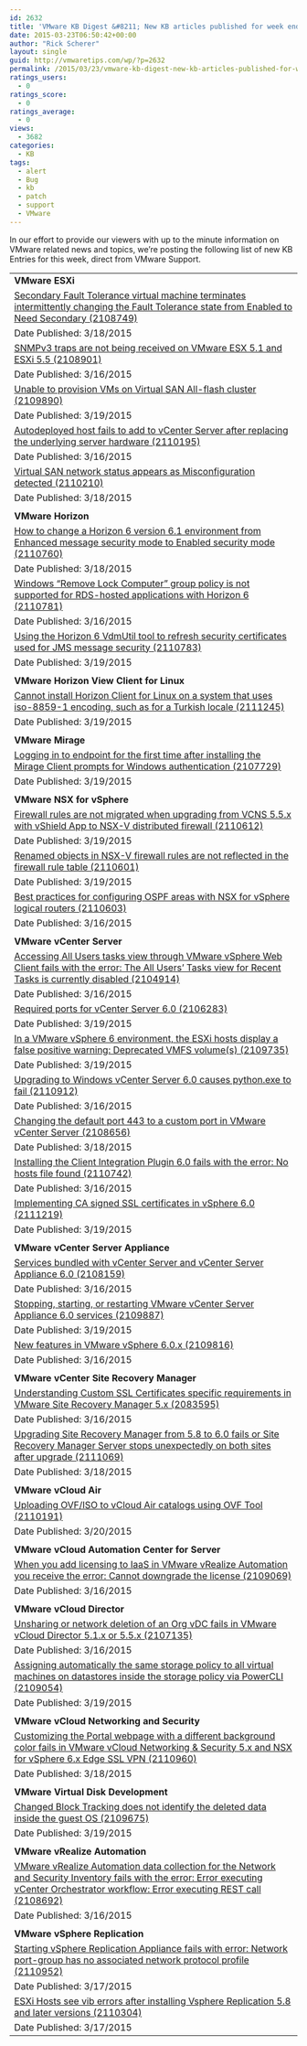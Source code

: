 ```yaml
---
id: 2632
title: 'VMware KB Digest &#8211; New KB articles published for week ending 3/21/15'
date: 2015-03-23T06:50:42+00:00
author: "Rick Scherer"
layout: single
guid: http://vmwaretips.com/wp/?p=2632
permalink: /2015/03/23/vmware-kb-digest-new-kb-articles-published-for-week-ending-32115/
ratings_users:
  - 0
ratings_score:
  - 0
ratings_average:
  - 0
views:
  - 3682
categories:
  - KB
tags:
  - alert
  - Bug
  - kb
  - patch
  - support
  - VMware
---
```

In our effort to provide our viewers with up to the minute information on VMware related news and topics, we&#8217;re posting the following list of new KB Entries for this week, direct from VMware Support.

<!--more-->

<table border="0" cellspacing="0" cellpadding="0">
  <tr>
    <td valign="top" width="727">
      <strong>VMware ESXi</strong>
    </td>
  </tr>
  
  <tr>
    <td valign="top" width="727">
      <a href="http://vmw.re/1N6bCHA">Secondary Fault Tolerance virtual machine terminates intermittently changing the Fault Tolerance state from Enabled to Need Secondary (2108749)</a>
    </td>
  </tr>
  
  <tr>
    <td valign="top" width="727">
      Date Published: 3/18/2015
    </td>
  </tr>
  
  <tr>
    <td valign="top" width="727">
      <a href="http://vmw.re/1FtRIqP">SNMPv3 traps are not being received on VMware ESX 5.1 and ESXi 5.5 (2108901)</a>
    </td>
  </tr>
  
  <tr>
    <td valign="top" width="727">
      Date Published: 3/16/2015
    </td>
  </tr>
  
  <tr>
    <td valign="top" width="727">
      <a href="http://vmw.re/1N6bCXQ">Unable to provision VMs on Virtual SAN All-flash cluster (2109890)</a>
    </td>
  </tr>
  
  <tr>
    <td valign="top" width="727">
      Date Published: 3/19/2015
    </td>
  </tr>
  
  <tr>
    <td valign="top" width="727">
      <a href="http://vmw.re/1FtRHTy">Autodeployed host fails to add to vCenter Server after replacing the underlying server hardware (2110195)</a>
    </td>
  </tr>
  
  <tr>
    <td valign="top" width="727">
      Date Published: 3/16/2015
    </td>
  </tr>
  
  <tr>
    <td valign="top" width="727">
      <a href="http://vmw.re/1N6bCXT">Virtual SAN network status appears as Misconfiguration detected (2110210)</a>
    </td>
  </tr>
  
  <tr>
    <td valign="top" width="727">
      Date Published: 3/18/2015
    </td>
  </tr>
  
  <tr>
    <td valign="top" width="727">
    </td>
  </tr>
  
  <tr>
    <td valign="top" width="727">
      <strong>VMware Horizon</strong>
    </td>
  </tr>
  
  <tr>
    <td valign="top" width="727">
      <a href="http://vmw.re/1FtRHTA">How to change a Horizon 6 version 6.1 environment from Enhanced message security mode to Enabled security mode (2110760)</a>
    </td>
  </tr>
  
  <tr>
    <td valign="top" width="727">
      Date Published: 3/18/2015
    </td>
  </tr>
  
  <tr>
    <td valign="top" width="727">
      <a href="http://vmw.re/1N6bAzm">Windows “Remove Lock Computer” group policy is not supported for RDS-hosted applications with Horizon 6 (2110781)</a>
    </td>
  </tr>
  
  <tr>
    <td valign="top" width="727">
      Date Published: 3/16/2015
    </td>
  </tr>
  
  <tr>
    <td valign="top" width="727">
      <a href="http://vmw.re/1FtRIHd">Using the Horizon 6 VdmUtil tool to refresh security certificates used for JMS message security (2110783)</a>
    </td>
  </tr>
  
  <tr>
    <td valign="top" width="727">
      Date Published: 3/19/2015
    </td>
  </tr>
  
  <tr>
    <td valign="top" width="727">
    </td>
  </tr>
  
  <tr>
    <td valign="top" width="727">
      <strong>VMware Horizon View Client for Linux</strong>
    </td>
  </tr>
  
  <tr>
    <td valign="top" width="727">
      <a href="http://vmw.re/1N6bAzr">Cannot install Horizon Client for Linux on a system that uses iso-8859-1 encoding, such as for a Turkish locale (2111245)</a>
    </td>
  </tr>
  
  <tr>
    <td valign="top" width="727">
      Date Published: 3/19/2015
    </td>
  </tr>
  
  <tr>
    <td valign="top" width="727">
    </td>
  </tr>
  
  <tr>
    <td valign="top" width="727">
      <strong>VMware Mirage</strong>
    </td>
  </tr>
  
  <tr>
    <td valign="top" width="727">
      <a href="http://vmw.re/1FtRIHh">Logging in to endpoint for the first time after installing the Mirage Client prompts for Windows authentication (2107729)</a>
    </td>
  </tr>
  
  <tr>
    <td valign="top" width="727">
      Date Published: 3/19/2015
    </td>
  </tr>
  
  <tr>
    <td valign="top" width="727">
    </td>
  </tr>
  
  <tr>
    <td valign="top" width="727">
      <strong>VMware NSX for vSphere</strong>
    </td>
  </tr>
  
  <tr>
    <td valign="top" width="727">
      <a href="http://vmw.re/1N6bCXV">Firewall rules are not migrated when upgrading from VCNS 5.5.x with vShield App to NSX-V distributed firewall (2110612)</a>
    </td>
  </tr>
  
  <tr>
    <td valign="top" width="727">
      Date Published: 3/19/2015
    </td>
  </tr>
  
  <tr>
    <td valign="top" width="727">
      <a href="http://vmw.re/1FtRIHj">Renamed objects in NSX-V firewall rules are not reflected in the firewall rule table (2110601)</a>
    </td>
  </tr>
  
  <tr>
    <td valign="top" width="727">
      Date Published: 3/19/2015
    </td>
  </tr>
  
  <tr>
    <td valign="top" width="727">
      <a href="http://vmw.re/1N6bCY0">Best practices for configuring OSPF areas with NSX for vSphere logical routers (2110603)</a>
    </td>
  </tr>
  
  <tr>
    <td valign="top" width="727">
      Date Published: 3/16/2015
    </td>
  </tr>
  
  <tr>
    <td valign="top" width="727">
    </td>
  </tr>
  
  <tr>
    <td valign="top" width="727">
      <strong>VMware vCenter Server</strong>
    </td>
  </tr>
  
  <tr>
    <td valign="top" width="727">
      <a href="http://vmw.re/1FtRHTF">Accessing All Users tasks view through VMware vSphere Web Client fails with the error: The All Users’ Tasks view for Recent Tasks is currently disabled (2104914)</a>
    </td>
  </tr>
  
  <tr>
    <td valign="top" width="727">
      Date Published: 3/16/2015
    </td>
  </tr>
  
  <tr>
    <td valign="top" width="727">
      <a href="http://vmw.re/1N6bAPJ">Required ports for vCenter Server 6.0 (2106283)</a>
    </td>
  </tr>
  
  <tr>
    <td valign="top" width="727">
      Date Published: 3/19/2015
    </td>
  </tr>
  
  <tr>
    <td valign="top" width="727">
      <a href="http://vmw.re/1FtRIHo">In a VMware vSphere 6 environment, the ESXi hosts display a false positive warning: Deprecated VMFS volume(s) (2109735)</a>
    </td>
  </tr>
  
  <tr>
    <td valign="top" width="727">
      Date Published: 3/19/2015
    </td>
  </tr>
  
  <tr>
    <td valign="top" width="727">
      <a href="http://vmw.re/1N6bCY6">Upgrading to Windows vCenter Server 6.0 causes python.exe to fail (2110912)</a>
    </td>
  </tr>
  
  <tr>
    <td valign="top" width="727">
      Date Published: 3/16/2015
    </td>
  </tr>
  
  <tr>
    <td valign="top" width="727">
      <a href="http://vmw.re/1FtRIXC">Changing the default port 443 to a custom port in VMware vCenter Server (2108656)</a>
    </td>
  </tr>
  
  <tr>
    <td valign="top" width="727">
      Date Published: 3/18/2015
    </td>
  </tr>
  
  <tr>
    <td valign="top" width="727">
      <a href="http://vmw.re/1N6bAPM">Installing the Client Integration Plugin 6.0 fails with the error: No hosts file found (2110742)</a>
    </td>
  </tr>
  
  <tr>
    <td valign="top" width="727">
      Date Published: 3/16/2015
    </td>
  </tr>
  
  <tr>
    <td valign="top" width="727">
      <a href="http://vmw.re/1FtRHTJ">Implementing CA signed SSL certificates in vSphere 6.0 (2111219)</a>
    </td>
  </tr>
  
  <tr>
    <td valign="top" width="727">
      Date Published: 3/19/2015
    </td>
  </tr>
  
  <tr>
    <td valign="top" width="727">
    </td>
  </tr>
  
  <tr>
    <td valign="top" width="727">
      <strong>VMware vCenter Server Appliance</strong>
    </td>
  </tr>
  
  <tr>
    <td valign="top" width="727">
      <a href="http://vmw.re/1N6bAPO">Services bundled with vCenter Server and vCenter Server Appliance 6.0 (2108159)</a>
    </td>
  </tr>
  
  <tr>
    <td valign="top" width="727">
      Date Published: 3/16/2015
    </td>
  </tr>
  
  <tr>
    <td valign="top" width="727">
      <a href="http://vmw.re/1FtRHTL">Stopping, starting, or restarting VMware vCenter Server Appliance 6.0 services (2109887)</a>
    </td>
  </tr>
  
  <tr>
    <td valign="top" width="727">
      Date Published: 3/19/2015
    </td>
  </tr>
  
  <tr>
    <td valign="top" width="727">
      <a href="http://vmw.re/1N6bAPS">New features in VMware vSphere 6.0.x (2109816)</a>
    </td>
  </tr>
  
  <tr>
    <td valign="top" width="727">
      Date Published: 3/16/2015
    </td>
  </tr>
  
  <tr>
    <td valign="top" width="727">
    </td>
  </tr>
  
  <tr>
    <td valign="top" width="727">
      <strong>VMware vCenter Site Recovery Manager</strong>
    </td>
  </tr>
  
  <tr>
    <td valign="top" width="727">
      <a href="http://vmw.re/1FtRIXE">Understanding Custom SSL Certificates specific requirements in VMware Site Recovery Manager 5.x (2083595)</a>
    </td>
  </tr>
  
  <tr>
    <td valign="top" width="727">
      Date Published: 3/16/2015
    </td>
  </tr>
  
  <tr>
    <td valign="top" width="727">
      <a href="http://vmw.re/1N6bDer">Upgrading Site Recovery Manager from 5.8 to 6.0 fails or Site Recovery Manager Server stops unexpectedly on both sites after upgrade (2111069)</a>
    </td>
  </tr>
  
  <tr>
    <td valign="top" width="727">
      Date Published: 3/18/2015
    </td>
  </tr>
  
  <tr>
    <td valign="top" width="727">
    </td>
  </tr>
  
  <tr>
    <td valign="top" width="727">
      <strong>VMware vCloud Air</strong>
    </td>
  </tr>
  
  <tr>
    <td valign="top" width="727">
      <a href="http://vmw.re/1N6bDev">Uploading OVF/ISO to vCloud Air catalogs using OVF Tool (2110191)</a>
    </td>
  </tr>
  
  <tr>
    <td valign="top" width="727">
      Date Published: 3/20/2015
    </td>
  </tr>
  
  <tr>
    <td valign="top" width="727">
    </td>
  </tr>
  
  <tr>
    <td valign="top" width="727">
      <strong>VMware vCloud Automation Center for Server</strong>
    </td>
  </tr>
  
  <tr>
    <td valign="top" width="727">
      <a href="http://vmw.re/1N6bAPU">When you add licensing to IaaS in VMware vRealize Automation you receive the error: Cannot downgrade the license (2109069)</a>
    </td>
  </tr>
  
  <tr>
    <td valign="top" width="727">
      Date Published: 3/16/2015
    </td>
  </tr>
  
  <tr>
    <td valign="top" width="727">
    </td>
  </tr>
  
  <tr>
    <td valign="top" width="727">
      <strong>VMware vCloud Director</strong>
    </td>
  </tr>
  
  <tr>
    <td valign="top" width="727">
      <a href="http://vmw.re/1FtRHTR">Unsharing or network deletion of an Org vDC fails in VMware vCloud Director 5.1.x or 5.5.x (2107135)</a>
    </td>
  </tr>
  
  <tr>
    <td valign="top" width="727">
      Date Published: 3/16/2015
    </td>
  </tr>
  
  <tr>
    <td valign="top" width="727">
      <a href="http://vmw.re/1N6bDex">Assigning automatically the same storage policy to all virtual machines on datastores inside the storage policy via PowerCLI (2109054)</a>
    </td>
  </tr>
  
  <tr>
    <td valign="top" width="727">
      Date Published: 3/19/2015
    </td>
  </tr>
  
  <tr>
    <td valign="top" width="727">
    </td>
  </tr>
  
  <tr>
    <td valign="top" width="727">
      <strong>VMware vCloud Networking and Security</strong>
    </td>
  </tr>
  
  <tr>
    <td valign="top" width="727">
      <a href="http://vmw.re/1FtRIXK">Customizing the Portal webpage with a different background color fails in VMware vCloud Networking & Security 5.x and NSX for vSphere 6.x Edge SSL VPN (2110960)</a>
    </td>
  </tr>
  
  <tr>
    <td valign="top" width="727">
      Date Published: 3/18/2015
    </td>
  </tr>
  
  <tr>
    <td valign="top" width="727">
    </td>
  </tr>
  
  <tr>
    <td valign="top" width="727">
      <strong>VMware Virtual Disk Development</strong>
    </td>
  </tr>
  
  <tr>
    <td valign="top" width="727">
      <a href="http://vmw.re/1N6bAPW">Changed Block Tracking does not identify the deleted data inside the guest OS (2109675)</a>
    </td>
  </tr>
  
  <tr>
    <td valign="top" width="727">
      Date Published: 3/19/2015
    </td>
  </tr>
  
  <tr>
    <td valign="top" width="727">
    </td>
  </tr>
  
  <tr>
    <td valign="top" width="727">
      <strong>VMware vRealize Automation</strong>
    </td>
  </tr>
  
  <tr>
    <td valign="top" width="727">
      <a href="http://vmw.re/1FtRIXO">VMware vRealize Automation data collection for the Network and Security Inventory fails with the error: Error executing vCenter Orchestrator workflow: Error executing REST call (2108692)</a>
    </td>
  </tr>
  
  <tr>
    <td valign="top" width="727">
      Date Published: 3/16/2015
    </td>
  </tr>
  
  <tr>
    <td valign="top" width="727">
    </td>
  </tr>
  
  <tr>
    <td valign="top" width="727">
      <strong>VMware vSphere Replication</strong>
    </td>
  </tr>
  
  <tr>
    <td valign="top" width="727">
      <a href="http://vmw.re/1N6bB6e">Starting vSphere Replication Appliance fails with error: Network port-group has no associated network protocol profile (2110952)</a>
    </td>
  </tr>
  
  <tr>
    <td valign="top" width="727">
      Date Published: 3/17/2015
    </td>
  </tr>
  
  <tr>
    <td valign="top" width="727">
      <a href="http://vmw.re/1FtRKPn">ESXi Hosts see vib errors after installing Vsphere Replication 5.8 and later versions (2110304)</a>
    </td>
  </tr>
  
  <tr>
    <td valign="top" width="727">
      Date Published: 3/17/2015
    </td>
  </tr>
</table>

<div class="feedflare">
</div>